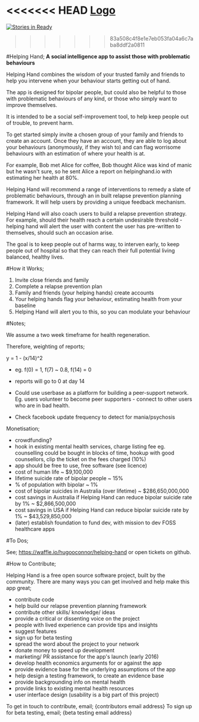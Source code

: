 <<<<<<< HEAD
[Logo](https://github.com/hugooconnor/helping-hand/blob/master/public/helpinghand.svg)
=======
[![Stories in Ready](https://badge.waffle.io/hugooconnor/helping-hand.png?label=ready&title=Ready)](https://waffle.io/hugooconnor/helping-hand)
>>>>>>> 83a508c4f8e1e7eb053fa04a6c7aba8ddf2a0811

#Helping Hand;
**A social intelligence app to assist those with problematic behaviours**

Helping Hand combines the wisdom of 
your trusted family and friends to
help you intervene when your behaviour
starts getting out of hand.

The app is designed for bipolar people,
but could also be helpful to those
with problematic behaviours of any kind,
or those who simply want to improve themselves.

It is intended to be a social self-improvement
tool, to help keep people out of trouble,
to prevent harm.

To get started simply invite a
chosen group of your family and
friends to
create an account. Once they have
an account, they are able to log
about your behaviours (anonymously,
if they wish to) and can flag
worrisome behaviours with an estimation of where your health is at.

For example, Bob met Alice for coffee,
Bob thought Alice was kind of manic
but he wasn't sure, so he sent Alice
a report on helpinghand.io with estimating her health at 80%.

Helping Hand will recommend a range
of interventions to remedy a slate
of problematic behaviours, through an in built relapse prevention planning framework. It will help users by providing a unique 
feedback mechanism.

Helping Hand will also coach users
to build a relapse prevention strategy.
For example, should their health reach
a certain undesirable threshold - helping
hand will alert the user with content the
user has pre-written to themselves, should
such an occasion arise.

The goal is to keep people out of harms way,
to interven early, to keep people out of 
hospital so that they can reach their full
potential living balanced, healthy lives.

#How it Works;

1. Invite close friends and family
2. Complete a relapse prevention plan
3. Family and friends (your helping hands) create accounts
4. Your helping hands flag your behaviour, estimating health from your baseline
5. Helping Hand will alert you to this, so you can modulate your behaviour

#Notes;

We assume a two week timeframe for health regeneration.

Therefore, weighting of reports;

y = 1 - (x/14)^2

- eg. f(0) = 1, f(7) ~ 0.8, f(14) = 0
- reports will go to 0 at day 14

- Could use userbase as a platform for building a peer-support network. Eg. users volunteer to become peer supporters - connect to other users who are in bad health.

- Check facebook update frequency to detect for mania/psychosis

Monetisation;

- crowdfunding?
- hook in existing mental health services, charge listing fee
    eg. counselling could be bought in blocks of time, hookup with good counsellors, clip the ticket on the fees charged (10%)
- app should be free to use, free software (see licence)
- cost of human life ~ $9,100,000
- lifetime suicide rate of bipolar people ~ 15%
- % of population with bipolar ~ 1%
- cost of bipolar suicides in Australia (over lifetime) ~ $286,650,000,000
- cost savings in Australia if Helping Hand can reduce bipolar suicide rate by 1% ~ $2,866,500,000
- cost savings in USA if Helping Hand can reduce bipolar suicide rate by 1% ~ $43,529,850,000
- (later) establish foundation to fund dev, with mission to dev FOSS healthcare apps

#To Dos;

See; https://waffle.io/hugooconnor/helping-hand or open tickets on github.

#How to Contribute;

Helping Hand is a free open source software project, built by the community. There are many ways you can get involved and help make this app great;

- contribute code
- help build our relapse prevention planning framework
- contribute other skills/ knowledge/ ideas
- provide a critical or dissenting voice on the project
- people with lived experience can provide tips and insights
- suggest features
- sign up for beta testing
- spread the word about the project to your network
- donate money to speed up development
- marketing/ PR assistance for the app's launch (early 2016)
- develop health economics arguments for or against the app
- provide evidence base for the underlying assumptions of the app
- help design a testing framework, to create an evidence base
- provide backgrounding info on mental health
- provide links to existing mental health resources
- user interface design (usability is a big part of this project)

To get in touch to contribute, email; {contributors email address}
To sign up for beta testing, email; {beta testing email address}

<insert mental health info>
